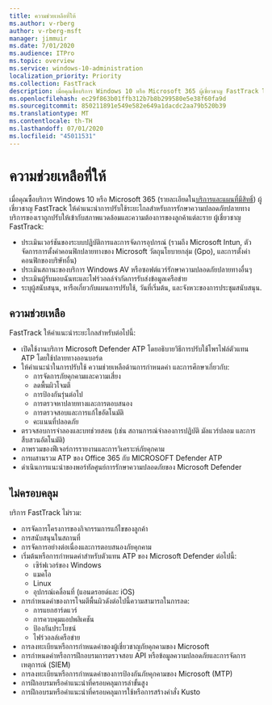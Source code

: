 ```yaml
---
title: ความช่วยเหลือที่ให้
ms.author: v-rberg
author: v-rberg-msft
manager: jimmuir
ms.date: 7/01/2020
ms.audience: ITPro
ms.topic: overview
ms.service: windows-10-administration
localization_priority: Priority
ms.collection: FastTrack
description: เมื่อคุณซื้อบริการ Windows 10 หรือ Microsoft 365 ผู้เชี่ยวชาญ FastTrack ให้คําแนะนําการปรับใช้ระยะไกลสําหรับรักษาความปลอดภัยปลายทาง บริการของเราถูกปรับให้เข้ากับสภาพแวดล้อมและความต้องการของลูกค้าแต่ละราย
ms.openlocfilehash: ec29f863b01ffb312b7b8b299580e5e38f60fa9d
ms.sourcegitcommit: 850211891e549e582e649a1dacdc2aa79b520b39
ms.translationtype: MT
ms.contentlocale: th-TH
ms.lasthandoff: 07/01/2020
ms.locfileid: "45011531"
---
```

# <a name="assistance-offered"></a>ความช่วยเหลือที่ให้  

เมื่อคุณซื้อบริการ Windows 10 หรือ Microsoft 365 (รายละเอียดใน[บริการและแผนที่มีสิทธิ์](M365-eligible-services-and-plans.md)) ผู้เชี่ยวชาญ FastTrack ให้คําแนะนําการปรับใช้ระยะไกลสําหรับการรักษาความปลอดภัยปลายทาง บริการของเราถูกปรับให้เข้ากับสภาพแวดล้อมและความต้องการของลูกค้าแต่ละราย ผู้เชี่ยวชาญ FastTrack:
- ประเมินเวอร์ชันของระบบปฏิบัติการและการจัดการอุปกรณ์ (รวมถึง Microsoft Intun, ตัวจัดการการตั้งค่าคอนฟิกปลายทางของ Microsoft วัตถุนโยบายกลุ่ม (Gpo), และการตั้งค่าคอนฟิกของบริษัทอื่น)
- ประเมินสถานะของบริการ Windows AV หรือซอฟต์แวร์รักษาความปลอดภัยปลายทางอื่นๆ
- ประเมินผู้รับมอบฉันทะและไฟร์วอลล์จํากัดการรับส่งข้อมูลเครือข่าย
- ระบุผู้สนับสนุน, หารือเกี่ยวกับแผนการปรับใช้, วันที่เริ่มต้น, และจังหวะของการประชุมสนับสนุน.

## <a name="assistance"></a>ความช่วยเหลือ

FastTrack ให้คําแนะนําระยะไกลสําหรับต่อไปนี้:
- เปิดใช้งานบริการ Microsoft Defender ATP โดยอธิบายวิธีการปรับใช้โพรไฟล์ตัวแทน ATP โดยใช้ปลายทางออนบอร์ด
- ให้คําแนะนําในการปรับใช้ ความช่วยเหลือด้านการกําหนดค่า และการศึกษาเกี่ยวกับ:
    - การจัดการภัยคุกคามและความเสี่ยง
    - ลดพื้นผิวโจมตี
    - การป้องกันรุ่นต่อไป
    - การตรวจหาปลายทางและการตอบสนอง
    - การตรวจสอบและการแก้ไขอัตโนมัติ
    - คะแนนที่ปลอดภัย
- ตรวจสอบการจําลองและบทช่วยสอน (เช่น สถานการณ์จําลองการปฏิบัติ มัลแวร์ปลอม และการสืบสวนอัตโนมัติ)
- ภาพรวมของฟีเจอร์การรายงานและการวิเคราะห์ภัยคุกคาม
- การผสานรวม ATP ของ Office 365 กับ MICROSOFT Defender ATP
- ดําเนินการแนะนําของพอร์ทัลศูนย์การรักษาความปลอดภัยของ Microsoft Defender

## <a name="out-of-scope"></a>ไม่ครอบคลุม

บริการ FastTrack ไม่รวม:
- การจัดการโครงการของกิจกรรมการแก้ไขของลูกค้า
- การสนับสนุนในสถานที่
- การจัดการอย่างต่อเนื่องและการตอบสนองภัยคุกคาม
- เริ่มต้นหรือการกําหนดค่าสําหรับตัวแทน ATP ของ Microsoft Defender ต่อไปนี้:
   - เซิร์ฟเวอร์ของ Windows
   - แมคโอ
   - Linux
   - อุปกรณ์เคลื่อนที่ (แอนดรอยด์และ iOS)
- การกําหนดค่าของการโจมตีพื้นผิวดังต่อไปนี้ความสามารถในการลด:
    - การแยกฮาร์ดแวร์
    - การควบคุมแอปพลิเคชัน
    - ป้องกันประโยชน์
    - ไฟร์วอลล์เครือข่าย
- การลงทะเบียนหรือการกําหนดค่าของผู้เชี่ยวชาญภัยคุกคามของ Microsoft
- การกําหนดค่าหรือการฝึกอบรมการตรวจสอบ API หรือข้อมูลความปลอดภัยและการจัดการเหตุการณ์ (SIEM)
- การลงทะเบียนหรือการกําหนดค่าของการป้องกันภัยคุกคามของ Microsoft (MTP)
- การฝึกอบรมหรือคําแนะนําที่ครอบคลุมการล่าขั้นสูง
- การฝึกอบรมหรือคําแนะนําที่ครอบคลุมการใช้หรือการสร้างคําสั่ง Kusto
